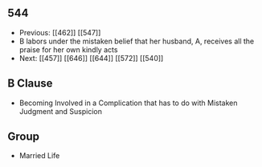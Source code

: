 ## 544
- Previous: [[462]] [[547]] 
- B labors under the mistaken belief that her husband, A, receives all the praise for her own kindly acts
- Next: [[457]] [[646]] [[644]] [[572]] [[540]] 

## B Clause
- Becoming Involved in a Complication that has to do with Mistaken Judgment and Suspicion

## Group
- Married Life

